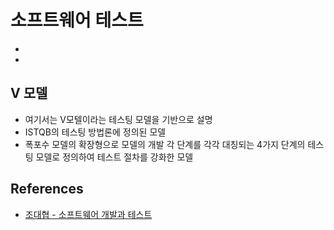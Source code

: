 # 소프트웨어 테스트

* 
* 

## V 모델

* 여기서는 V모텔이라는 테스팅 모델을 기반으로 설명
* ISTQB의 테스팅 방법론에 정의된 모델
* 폭포수 모델의 확장형으로 모델의 개발 각 단계를 각각 대칭되는 4가지 단계의 테스팅 모델로 정의하여 테스트 절차를 강화한 모델



## References

* [조대협 - 소프트웨어 개발과 테스트](http://www.kyobobook.co.kr/product/detailViewKor.laf?ejkGb=KOR&mallGb=KOR&barcode=9788965400936&orderClick=LEa&Kc=)